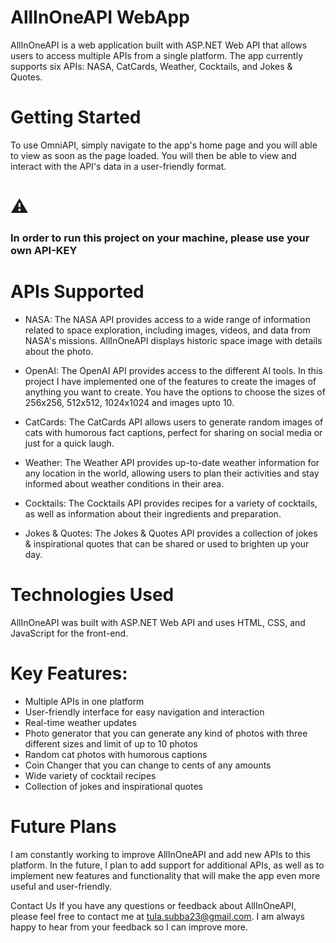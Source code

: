# AllInOneAPI WebApp
AllInOneAPI is a web application built with ASP.NET Web API that allows users to access multiple APIs from a single platform. The app currently supports six APIs: NASA, CatCards, Weather, Cocktails, and Jokes & Quotes.

# Getting Started
To use OmniAPI, simply navigate to the app's home page and you will able to view as soon as the page loaded. You will then be able to view and interact with the API's data in a user-friendly format.
# :warning: <h3>In order to run this project on your machine, please use your own API-KEY</h3>
# APIs Supported
* NASA:
The NASA API provides access to a wide range of information related to space exploration, including images, videos, and data from NASA's missions. AllInOneAPI displays historic space image with details about the photo.

* OpenAI:
The OpenAI API provides access to the different AI tools. In this project I have implemented one of the features to create the images of anything you want to create. You have the options to choose the sizes of 256x256, 512x512, 1024x1024 and images upto 10.

* CatCards:
The CatCards API allows users to generate random images of cats with humorous fact captions, perfect for sharing on social media or just for a quick laugh.

* Weather:
The Weather API provides up-to-date weather information for any location in the world, allowing users to plan their activities and stay informed about weather conditions in their area.

* Cocktails:
The Cocktails API provides recipes for a variety of cocktails, as well as information about their ingredients and preparation.

* Jokes & Quotes:
The Jokes & Quotes API provides a collection of jokes & inspirational quotes that can be shared or used to brighten up your day.

# Technologies Used
AllInOneAPI was built with ASP.NET Web API and uses HTML, CSS, and JavaScript for the front-end.

# Key Features:
* Multiple APIs in one platform
* User-friendly interface for easy navigation and interaction
* Real-time weather updates
* Photo generator that you can generate any kind of photos with three different sizes and limit of up to 10 photos
* Random cat photos with humorous captions
* Coin Changer that you can change to cents of any amounts
* Wide variety of cocktail recipes
* Collection of jokes and inspirational quotes
# Future Plans
I am constantly working to improve AllInOneAPI and add new APIs to this platform. In the future, I plan to add support for additional APIs, as well as to implement new features and functionality that will make the app even more useful and user-friendly.

Contact Us
If you have any questions or feedback about AllInOneAPI, please feel free to contact me at tula.subba23@gmail.com. I am always happy to hear from your feedback so I can improve more.





